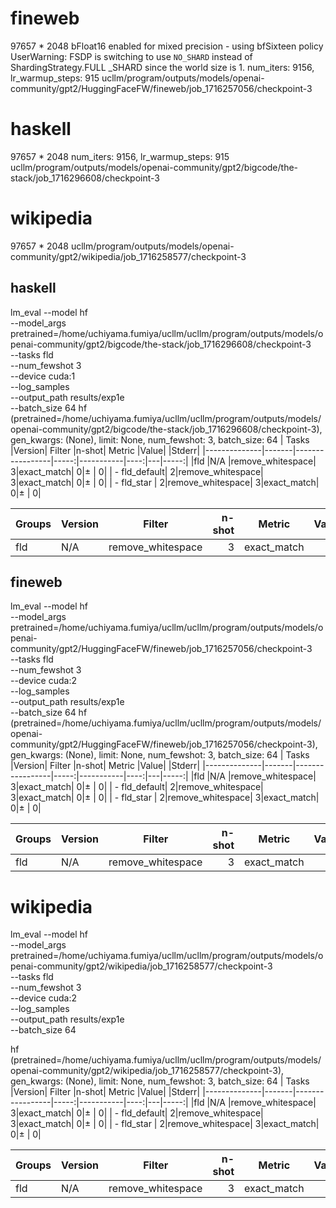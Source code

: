 # fineweb
97657 * 2048
bFloat16 enabled for mixed precision - using bfSixteen policy  
UserWarning: FSDP is switching to use `NO_SHARD` instead of ShardingStrategy.FULL
_SHARD since the world size is 1.
num_iters: 9156, lr_warmup_steps: 915
ucllm/program/outputs/models/openai-community/gpt2/HuggingFaceFW/fineweb/job_1716257056/checkpoint-3

# haskell
97657 * 2048
num_iters: 9156, lr_warmup_steps: 915
ucllm/program/outputs/models/openai-community/gpt2/bigcode/the-stack/job_1716296608/checkpoint-3

# wikipedia
97657 * 2048
ucllm/program/outputs/models/openai-community/gpt2/wikipedia/job_1716258577/checkpoint-3


## haskell
lm_eval --model hf \
    --model_args pretrained=/home/uchiyama.fumiya/ucllm/ucllm/program/outputs/models/openai-community/gpt2/bigcode/the-stack/job_1716296608/checkpoint-3 \
    --tasks fld \
    --num_fewshot 3 \
    --device cuda:1 \
    --log_samples \
    --output_path results/exp1e \
    --batch_size 64
hf (pretrained=/home/uchiyama.fumiya/ucllm/ucllm/program/outputs/models/openai-community/gpt2/bigcode/the-stack/job_1716296608/checkpoint-3), gen_kwargs: (None), limit: None, num_fewshot: 3, batch_size: 64
|    Tasks     |Version|     Filter      |n-shot|  Metric   |Value|   |Stderr|
|--------------|-------|-----------------|-----:|-----------|----:|---|-----:|
|fld           |N/A    |remove_whitespace|     3|exact_match|    0|±  |     0|
| - fld_default|      2|remove_whitespace|     3|exact_match|    0|±  |     0|
| - fld_star   |      2|remove_whitespace|     3|exact_match|    0|±  |     0|

|Groups|Version|     Filter      |n-shot|  Metric   |Value|   |Stderr|
|------|-------|-----------------|-----:|-----------|----:|---|-----:|
|fld   |N/A    |remove_whitespace|     3|exact_match|    0|±  |     0|

## fineweb
lm_eval --model hf \
    --model_args pretrained=/home/uchiyama.fumiya/ucllm/ucllm/program/outputs/models/openai-community/gpt2/HuggingFaceFW/fineweb/job_1716257056/checkpoint-3 \
    --tasks fld \
    --num_fewshot 3 \
    --device cuda:2 \
    --log_samples \
    --output_path results/exp1e \
    --batch_size 64
hf (pretrained=/home/uchiyama.fumiya/ucllm/ucllm/program/outputs/models/openai-community/gpt2/HuggingFaceFW/fineweb/job_1716257056/checkpoint-3), gen_kwargs: (None), limit: None, num_fewshot: 3, batch_size: 64
|    Tasks     |Version|     Filter      |n-shot|  Metric   |Value|   |Stderr|
|--------------|-------|-----------------|-----:|-----------|----:|---|-----:|
|fld           |N/A    |remove_whitespace|     3|exact_match|    0|±  |     0|
| - fld_default|      2|remove_whitespace|     3|exact_match|    0|±  |     0|
| - fld_star   |      2|remove_whitespace|     3|exact_match|    0|±  |     0|

|Groups|Version|     Filter      |n-shot|  Metric   |Value|   |Stderr|
|------|-------|-----------------|-----:|-----------|----:|---|-----:|
|fld   |N/A    |remove_whitespace|     3|exact_match|    0|±  |     0|

# wikipedia
lm_eval --model hf \
    --model_args pretrained=/home/uchiyama.fumiya/ucllm/ucllm/program/outputs/models/openai-community/gpt2/wikipedia/job_1716258577/checkpoint-3 \
    --tasks fld \
    --num_fewshot 3 \
    --device cuda:2 \
    --log_samples \
    --output_path results/exp1e \
    --batch_size 64

hf (pretrained=/home/uchiyama.fumiya/ucllm/ucllm/program/outputs/models/openai-community/gpt2/wikipedia/job_1716258577/checkpoint-3), gen_kwargs: (None), limit: None, num_fewshot: 3, batch_size: 64
|    Tasks     |Version|     Filter      |n-shot|  Metric   |Value|   |Stderr|
|--------------|-------|-----------------|-----:|-----------|----:|---|-----:|
|fld           |N/A    |remove_whitespace|     3|exact_match|    0|±  |     0|
| - fld_default|      2|remove_whitespace|     3|exact_match|    0|±  |     0|
| - fld_star   |      2|remove_whitespace|     3|exact_match|    0|±  |     0|

|Groups|Version|     Filter      |n-shot|  Metric   |Value|   |Stderr|
|------|-------|-----------------|-----:|-----------|----:|---|-----:|
|fld   |N/A    |remove_whitespace|     3|exact_match|    0|±  |     0|